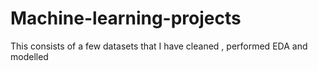 # Machine-learning-projects
This consists of a few datasets that I have cleaned , performed EDA and modelled
